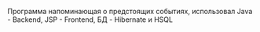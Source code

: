 Программа напоминающая о предстоящих событиях, использовал Java - Backend, JSP - Frontend, БД - Hibernate и HSQL
